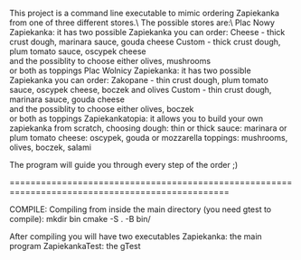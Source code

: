 This project is a command line executable to mimic ordering Zapiekanka from one of three different stores.\ 
The possible stores are:\ 
      Plac Nowy Zapiekanka: it has two possible Zapiekanka you can order: 
            Cheese      - thick crust dough, marinara sauce, gouda cheese 
            Custom      - thick crust dough, plum tomato sauce, oscypek cheese  
                              and the possiblity to choose either olives, mushrooms  
                              or both as toppings 
      Plac Wolnicy Zapiekanka: it has two possible Zapiekanka you can order: 
            Zakopane    - thin crust dough, plum tomato sauce, oscypek cheese, boczek and olives 
            Custom      - thin crust dough, marinara sauce, gouda cheese  
                              and the possiblity to choose either olives, boczek  
                              or both as toppings 
      Zapiekankatopia: it allows you to build your own zapiekanka from scratch, choosing 
            dough:      thin or thick 
            sauce:      marinara or plum tomato 
            cheese:     oscypek, gouda or mozzarella 
            toppings:   mushrooms, olives, boczek, salami 
 
The program will guide you through every step of the order ;)  
             
================================================================================================ 
 
COMPILE: 
Compiling from inside the main directory (you need gtest to compile): 
      mkdir bin 
      cmake -S . -B bin/ 
       
After compiling you will have two executables 
      Zapiekanka:       the main program 
      ZapiekankaTest:   the gTest 
